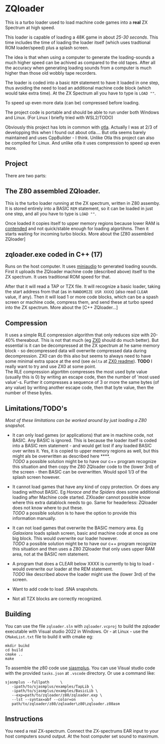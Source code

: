 ZQloader
====

This is a turbo loader used to load machine code games into a **real** ZX Spectrum at high speed.  

This loader is capable of loading a 48K game in about *25-30 seconds*. This time includes the time of loading the loader itself (which uses tradtional ROM loader/speed) plus a splash screen.  

The idea is that when using a computer to generate the loading-sounds a much higher speed can be achived as compared to the old tapes. After all the accuracy when generating loading sounds from a computer is much higher than those old wobbly tape recorders.   

The loader is coded into a basic `REM` statement to have it loaded in one step, thus avoiding the need to load an additional machine code block (which would take extra time). At the ZX Spectrum all you have to type is `LOAD ""`.

To speed up even more data (can be) compressed before loading.

The project code is portable and should be able to run under both Windows and Linux. (For Linux I briefly tried with WSL2/TODO)

Obviously this project has lots in common with [otla](https://github.com/sweetlilmre/otla). Actually I was at 2/3 of developping this when I found out about otla....
But otla seems barely maintained and uses CppBuilder - I think. Unlike Otla this project can also be compiled for Linux. And unlike otla it uses compression to speed up even more.

Project
----
There are two parts: 

The Z80 assembled ZQloader.
--
This is the turbo loader running at the ZX spectrum, written in Z80 assemby. It is stored entirely into a BASIC `REM` statement, so it can be loaded in just one step, and all you have to type is `LOAD ""`.  

Once loaded it copies itself to upper memory regions because lower RAM is [contended](https://en.wikipedia.org/wiki/Contended_memory) and not quick/stable enough for loading algortihms. Then it starts waiting for incoming turbo blocks.
More about the [Z80 assembled ZQloader]


zqloader.exe coded in C++ (17) 
---
Runs on the host computer. It uses [miniaudio](https://github.com/mackron/miniaudio) to generated loading sounds.  
First it uploads the ZQloader machine code (described above) itself to the ZX spectrum. It uses traditional ROM speed for that.

After that it will read a TAP or TZX file. It will recognize a basic loader, taking the start address from that (as in `RANDOMIZE USR XXXX`) (also read `CLEAR` value, if any). Then it will load 1 or more code blocks, which can be a spash screen or machine code, compress them, and send these at turbo speed into the ZX spectrum. 
More about the [C++ ZQloader...]


Compression
---
It uses a simple RLE compression algorithm that only reduces size with 20-40% thereabout. This is not that much (eg [ZX0](https://github.com/einar-saukas/ZX0) should do much better). But essential is it can be decompressed at the ZX spectrum at he same memory block - so decompressed data will overwrite compressed data during decompression. ZX0 can do this also but seems to always need to have some minimal extra space at the end (see `delta` at [ZX0 readme](https://github.com/einar-saukas/ZX0#readme)). **TODO** I really want to try and use ZX0 at some point.  
The RLE compression algortitm compresses the most used byte value (usually this is 0) by writing an escape code, then the number of 'most used value'-s. Further it compresses a sequence of 3 or more the same bytes (of any value) by writing another escape code, then that byte value, then the number of these bytes.

Limitations/TODO's
---

*Most of these limitations can be worked around by just loading a Z80 snapshot.*

* It can only load games (or applications) that are in machine code, not BASIC. Any BASIC is ignored. This is because the loader itself is coded into a BASIC rem statement - and would get lost if any loaded BASIC over writes it. Yes, it is copied to upper memory regions as well, but this might als be overwritten as described here ****.  
*TODO* a possible solution might be to have our c++ program recognize this situation and then copy the Z80 ZQloader code to the (lower 3rd) of the screen - then BASIC can be overwritten. Would spoil 1/3 of the splash screen however.

* It cannot load games that have any kind of copy protection. Or does any loading without BASIC. Eg *Horace and the Spiders* does some additional loading after Machine code started. ZXloader cannot possible know where this extra datablock needs to go. Same for headerless: ZQloader does not know where to put these.  
*TODO* a possible solution is to have the option to provide this information manually.

* It can not load games that overwrite the BASIC memory area. Eg *Galaxians* loads splash screen, basic and machine code at once as one big block. This would overwrite our loader however.  
*TODO* a possible solution might be to have our c++ program recognize this situation and then uses a Z80 ZQloader that only uses upper RAM area, not at the BASIC rem statement.

* A program that does a CLEAR below XXXX is currently to big to load - would overwrite our loader at the REM statement.   
*TODO* like described above the loader might use the (lower 3rd) of the screen.

* Want to add code to load .SNA snapshots.

* Not all TZX blocks are correctly recognized.

Building
---

You can use the file `zqloader.sln` with `zqloader.vcproj` to build the zqloader executable with Visual studio 2022 in Windows. Or - at Linux - use the `CMakeList.txt` file to build it with cmake eg:
```
mkdir buikd
cd build
cmake ..
make
```
To assemble the z80 code use [sjasmplus](https://github.com/z00m128/sjasmplus). You can use Visual studio code with the provided `tasks.json` at `.vscode` directory.
Or use a command like:
```
sjasmplus --fullpath     \
   -ipath/to/sjasmplus/examples/TapLib \
   -ipath/to/sjasmplus/examples/BasicLib \
   --exp=path/to/zqloader/z80/zqloader.exp \
   --lst --syntax=abf --color=on       \
   path/to/zqloader/z80/zqloader\z80\zqloader.z80asm  
```   

Instructions
---
You need a real ZX-spectrum. Connect the ZX-spectrums EAR input to your host computers sound output. At the host computer set sound to maximum.
